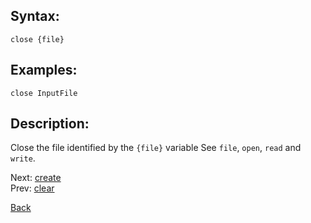 ## Syntax:
`close {file}`
## Examples:
`close InputFile`
## Description:
Close the file identified by the `{file}` variable See `file`, `open`, `read` and `write`. 

Next: [create](create.md)  
Prev: [clear](clear.md)

[Back](../core.md)
